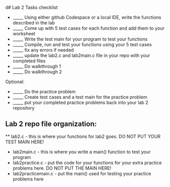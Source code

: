 d# Lab 2 Tasks checklist


* _____ Using either github Codespace or a local IDE, write the functions described in the lab
* _____ Come up with 5 test cases for each function and add them to your worksheet
* _____ Write the test main for your program to test your functions
* _____ Compile, run and test your functions using your 5 test cases
* _____ fix any errors if needed
* _____ update the lab2.c and lab2main.c file in your repo with your completed files
* _____ Do walkthrough 1
* _____ Do walkthrough 2


Optional: 
* _____ Do the practice problem
* _____ Create test cases and a test main for the practice problem
* _____ put your completed practice problems back into your lab 2 repository


## Lab 2 repo file organization:

** lab2.c - this is where your functions for lab2 goes.  DO NOT PUT YOUR TEST MAIN HERE!
* lab2main.c - this is where you write a main() function to test your program
* lab2practice.c - put the code for your functions for your extra practice problems here.  DO NOT PUT THE MAIN HERE!
* lab2practicemain.c - put the main() used for testing your practice problems here

